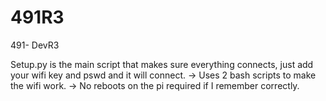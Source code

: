 # 491R3
491- DevR3

Setup.py is the main script that makes sure everything connects, just add your wifi key and pswd and it will connect.
  -> Uses 2 bash scripts to make the wifi work. 
  -> No reboots on the pi required if I remember correctly.
